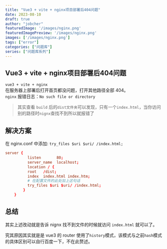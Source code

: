 ```yaml
---
title: "Vue3 + vite + nginx项目部署后404问题"
date: 2023-08-10
draft: true
author: "jobcher"
featuredImage: '/images/nginx.png'
featuredImagePreview: '/images/nginx.png'
images: ['/images/nginx.png']
tags: ["error"]
categories: ["问题库"]
series: ["问题库系列"]
---
```


## Vue3 + vite + nginx项目部署后404问题
`vue3 + vite + nginx`  
在服务器上部署后打开首页都没问题，打开其他路径全部 404。  
`nginx` 报错日志：`No such file or directory`  
  
> 其实查看 `build` 后的`dist文件夹`可以发现，只有一个`index.html`，当你访问别的路径时`nignx`查找不到所以就报错了
  
## 解决方案
在 nginx.conf 中添加: `try_files $uri $uri/ /index.html;`  
```conf
server {
          listen       80;
          server_name  localhost;
          location / {
          root   /dist;
          index  index.html index.htm;
          # 在配置文件的此处加上这句话
          try_files $uri $uri/ /index.html;
        }
    }
```

## 总结
其实上述改动就是告诉 nignx 找不到文件的时候就访问 `index.html` 就可以了。

究其原因其实就是是 vue3 的 router 使用了`history`模式，该模式与之前`hash`模式的具体区别可以自行百度一下，不在此赘述。